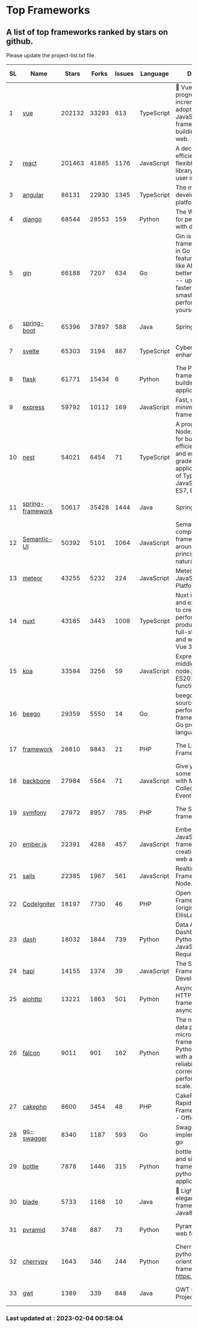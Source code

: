 # Top Frameworks
## A list of top frameworks ranked by stars on github.  
Please update the project-list.txt file.

| SL| Name  | Stars| Forks| Issues | Language | Description | Last Commit |
| --| ------| -----| ---- | ------ | -------- | ----------- | ----------- |
| 1 | [vue](https://github.com/vuejs/vue) | 202132 | 33293 | 613 | TypeScript | 🖖 Vue.js is a progressive, incrementally-adoptable JavaScript framework for building UI on the web. | 2023-01-12 14:47:00 |
| 2 | [react](https://github.com/facebook/react) | 201463 | 41885 | 1176 | JavaScript | A declarative, efficient, and flexible JavaScript library for building user interfaces. | 2023-02-03 00:20:34 |
| 3 | [angular](https://github.com/angular/angular) | 86131 | 22930 | 1345 | TypeScript | The modern web developer’s platform | 2023-02-03 19:40:45 |
| 4 | [django](https://github.com/django/django) | 68544 | 28553 | 159 | Python | The Web framework for perfectionists with deadlines. | 2023-02-03 05:56:57 |
| 5 | [gin](https://github.com/gin-gonic/gin) | 66188 | 7207 | 634 | Go | Gin is a HTTP web framework written in Go (Golang). It features a Martini-like API with much better performance -- up to 40 times faster. If you need smashing performance, get yourself some Gin. | 2023-01-31 11:53:45 |
| 6 | [spring-boot](https://github.com/spring-projects/spring-boot) | 65396 | 37897 | 588 | Java | Spring Boot | 2023-02-03 00:07:06 |
| 7 | [svelte](https://github.com/sveltejs/svelte) | 65303 | 3194 | 887 | TypeScript | Cybernetically enhanced web apps | 2023-01-28 16:51:35 |
| 8 | [flask](https://github.com/pallets/flask) | 61771 | 15434 | 6 | Python | The Python micro framework for building web applications. | 2023-02-01 16:55:09 |
| 9 | [express](https://github.com/expressjs/express) | 59792 | 10112 | 169 | JavaScript | Fast, unopinionated, minimalist web framework for node. | 2022-11-02 01:13:10 |
| 10 | [nest](https://github.com/nestjs/nest) | 54021 | 6454 | 71 | TypeScript | A progressive Node.js framework for building efficient, scalable, and enterprise-grade server-side applications on top of TypeScript & JavaScript (ES6, ES7, ES8) 🚀 | 2023-02-03 12:19:17 |
| 11 | [spring-framework](https://github.com/spring-projects/spring-framework) | 50617 | 35428 | 1444 | Java | Spring Framework | 2023-02-03 16:47:50 |
| 12 | [Semantic-UI](https://github.com/Semantic-Org/Semantic-UI) | 50392 | 5101 | 1064 | JavaScript | Semantic is a UI component framework based around useful principles from natural language. | 2023-01-11 17:05:32 |
| 13 | [meteor](https://github.com/meteor/meteor) | 43255 | 5232 | 224 | JavaScript | Meteor, the JavaScript App Platform | 2023-02-02 12:56:06 |
| 14 | [nuxt](https://github.com/nuxt/nuxt) | 43185 | 3443 | 1008 | TypeScript | Nuxt is an intuitive and extendable way to create type-safe, performant and production-grade full-stack web apps and websites with Vue 3. | 2023-02-03 22:44:12 |
| 15 | [koa](https://github.com/koajs/koa) | 33584 | 3256 | 59 | JavaScript | Expressive middleware for node.js using ES2017 async functions | 2023-01-02 06:55:07 |
| 16 | [beego](https://github.com/beego/beego) | 29359 | 5550 | 14 | Go | beego is an open-source, high-performance web framework for the Go programming language. | 2023-01-20 05:49:03 |
| 17 | [framework](https://github.com/laravel/framework) | 28810 | 9843 | 21 | PHP | The Laravel Framework. | 2023-02-03 22:19:08 |
| 18 | [backbone](https://github.com/jashkenas/backbone) | 27984 | 5564 | 71 | JavaScript | Give your JS App some Backbone with Models, Views, Collections, and Events | 2023-01-04 11:09:21 |
| 19 | [symfony](https://github.com/symfony/symfony) | 27972 | 8957 | 785 | PHP | The Symfony PHP framework | 2023-02-02 08:33:11 |
| 20 | [ember.js](https://github.com/emberjs/ember.js) | 22391 | 4288 | 457 | JavaScript | Ember.js - A JavaScript framework for creating ambitious web applications | 2023-01-23 16:00:08 |
| 21 | [sails](https://github.com/balderdashy/sails) | 22385 | 1967 | 561 | JavaScript | Realtime MVC Framework for Node.js | 2023-01-20 21:22:40 |
| 22 | [CodeIgniter](https://github.com/bcit-ci/CodeIgniter) | 18197 | 7730 | 46 | PHP | Open Source PHP Framework (originally from EllisLab) | 2023-01-26 22:11:27 |
| 23 | [dash](https://github.com/plotly/dash) | 18032 | 1844 | 739 | Python | Data Apps & Dashboards for Python. No JavaScript Required. | 2023-01-30 16:21:52 |
| 24 | [hapi](https://github.com/hapijs/hapi) | 14155 | 1374 | 39 | JavaScript | The Simple, Secure Framework Developers Trust | 2023-01-30 03:16:20 |
| 25 | [aiohttp](https://github.com/aio-libs/aiohttp) | 13221 | 1863 | 501 | Python | Asynchronous HTTP client/server framework for asyncio and Python | 2023-02-01 17:32:10 |
| 26 | [falcon](https://github.com/falconry/falcon) | 9011 | 901 | 162 | Python | The no-magic web data plane API and microservices framework for Python developers, with a focus on reliability, correctness, and performance at scale. | 2023-01-18 20:42:26 |
| 27 | [cakephp](https://github.com/cakephp/cakephp) | 8600 | 3454 | 48 | PHP | CakePHP: The Rapid Development Framework for PHP - Official Repository | 2023-02-01 21:09:46 |
| 28 | [go-swagger](https://github.com/go-swagger/go-swagger) | 8340 | 1187 | 593 | Go | Swagger 2.0 implementation for go | 2023-01-16 18:25:58 |
| 29 | [bottle](https://github.com/bottlepy/bottle) | 7878 | 1446 | 315 | Python | bottle.py is a fast and simple micro-framework for python web-applications. | 2022-09-05 15:24:52 |
| 30 | [blade](https://github.com/lets-blade/blade) | 5733 | 1168 | 10 | Java | :rocket: Lightning fast and elegant mvc framework for Java8 | 2022-05-10 12:38:06 |
| 31 | [pyramid](https://github.com/Pylons/pyramid) | 3748 | 887 | 73 | Python | Pyramid - A Python web framework | 2023-01-30 04:56:42 |
| 32 | [cherrypy](https://github.com/cherrypy/cherrypy) | 1643 | 346 | 244 | Python | CherryPy is a pythonic, object-oriented HTTP framework.      https://cherrypy.dev | 2023-01-09 16:26:47 |
| 33 | [gwt](https://github.com/gwtproject/gwt) | 1389 | 339 | 848 | Java | GWT Open Source Project | 2023-01-12 13:59:04 |

### Last updated at : 2023-02-04 00:58:04
